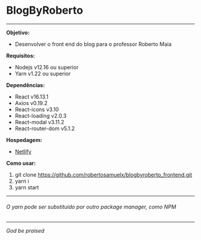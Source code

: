 # BlogByRoberto #
---
**Objetivo:**
- Desenvolver o front end do blog para o professor Roberto Maia

**Requisitos:**
- Nodejs v12.16 ou superior
- Yarn v1.22 ou superior

**Dependências:**
- React v16.13.1
- Axios v0.19.2
- React-icons v3.10
- React-loading v2.0.3
- React-modal v3.11.2
- React-router-dom v5.1.2

**Hospedagem:**
- [Netlify](https://www.netlify.com/)

**Como usar:**
1. git clone https://github.com/robertosamuelx/blogbyroberto_frontend.git
2. yarn i
3. yarn start
---
###### O yarn pode ser substituído por outro package manager, como NPM ######
---

*God be praised*